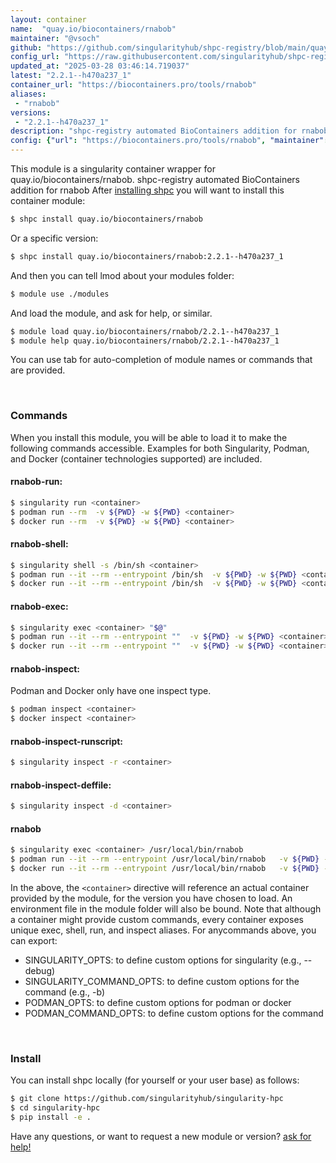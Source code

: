 ```yaml
---
layout: container
name:  "quay.io/biocontainers/rnabob"
maintainer: "@vsoch"
github: "https://github.com/singularityhub/shpc-registry/blob/main/quay.io/biocontainers/rnabob/container.yaml"
config_url: "https://raw.githubusercontent.com/singularityhub/shpc-registry/main/quay.io/biocontainers/rnabob/container.yaml"
updated_at: "2025-03-28 03:46:14.719037"
latest: "2.2.1--h470a237_1"
container_url: "https://biocontainers.pro/tools/rnabob"
aliases:
 - "rnabob"
versions:
 - "2.2.1--h470a237_1"
description: "shpc-registry automated BioContainers addition for rnabob"
config: {"url": "https://biocontainers.pro/tools/rnabob", "maintainer": "@vsoch", "description": "shpc-registry automated BioContainers addition for rnabob", "latest": {"2.2.1--h470a237_1": "sha256:5263f2bc5cc39767251be81b2045b2fb4f97aaa6ed14d52fdd8fedcda48052a7"}, "tags": {"2.2.1--h470a237_1": "sha256:5263f2bc5cc39767251be81b2045b2fb4f97aaa6ed14d52fdd8fedcda48052a7"}, "docker": "quay.io/biocontainers/rnabob", "aliases": {"rnabob": "/usr/local/bin/rnabob"}}
---
```


This module is a singularity container wrapper for quay.io/biocontainers/rnabob.
shpc-registry automated BioContainers addition for rnabob
After [installing shpc](#install) you will want to install this container module:


```bash
$ shpc install quay.io/biocontainers/rnabob
```

Or a specific version:

```bash
$ shpc install quay.io/biocontainers/rnabob:2.2.1--h470a237_1
```

And then you can tell lmod about your modules folder:

```bash
$ module use ./modules
```

And load the module, and ask for help, or similar.

```bash
$ module load quay.io/biocontainers/rnabob/2.2.1--h470a237_1
$ module help quay.io/biocontainers/rnabob/2.2.1--h470a237_1
```

You can use tab for auto-completion of module names or commands that are provided.

<br>

### Commands

When you install this module, you will be able to load it to make the following commands accessible.
Examples for both Singularity, Podman, and Docker (container technologies supported) are included.

#### rnabob-run:

```bash
$ singularity run <container>
$ podman run --rm  -v ${PWD} -w ${PWD} <container>
$ docker run --rm  -v ${PWD} -w ${PWD} <container>
```

#### rnabob-shell:

```bash
$ singularity shell -s /bin/sh <container>
$ podman run --it --rm --entrypoint /bin/sh  -v ${PWD} -w ${PWD} <container>
$ docker run --it --rm --entrypoint /bin/sh  -v ${PWD} -w ${PWD} <container>
```

#### rnabob-exec:

```bash
$ singularity exec <container> "$@"
$ podman run --it --rm --entrypoint ""  -v ${PWD} -w ${PWD} <container> "$@"
$ docker run --it --rm --entrypoint ""  -v ${PWD} -w ${PWD} <container> "$@"
```

#### rnabob-inspect:

Podman and Docker only have one inspect type.

```bash
$ podman inspect <container>
$ docker inspect <container>
```

#### rnabob-inspect-runscript:

```bash
$ singularity inspect -r <container>
```

#### rnabob-inspect-deffile:

```bash
$ singularity inspect -d <container>
```


#### rnabob

```bash
$ singularity exec <container> /usr/local/bin/rnabob
$ podman run --it --rm --entrypoint /usr/local/bin/rnabob   -v ${PWD} -w ${PWD} <container> -c " $@"
$ docker run --it --rm --entrypoint /usr/local/bin/rnabob   -v ${PWD} -w ${PWD} <container> -c " $@"
```



In the above, the `<container>` directive will reference an actual container provided
by the module, for the version you have chosen to load. An environment file in the
module folder will also be bound. Note that although a container
might provide custom commands, every container exposes unique exec, shell, run, and
inspect aliases. For anycommands above, you can export:

 - SINGULARITY_OPTS: to define custom options for singularity (e.g., --debug)
 - SINGULARITY_COMMAND_OPTS: to define custom options for the command (e.g., -b)
 - PODMAN_OPTS: to define custom options for podman or docker
 - PODMAN_COMMAND_OPTS: to define custom options for the command

<br>

### Install

You can install shpc locally (for yourself or your user base) as follows:

```bash
$ git clone https://github.com/singularityhub/singularity-hpc
$ cd singularity-hpc
$ pip install -e .
```

Have any questions, or want to request a new module or version? [ask for help!](https://github.com/singularityhub/singularity-hpc/issues)